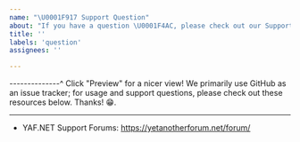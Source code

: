 ```yaml
---
name: "\U0001F917 Support Question"
about: "If you have a question \U0001F4AC, please check out our Support Forums"
title: ''
labels: 'question'
assignees: ''

---
```


--------------^ Click "Preview" for a nicer view!
We primarily use GitHub as an issue tracker; for usage and support questions, please check out these resources below. 
Thanks! 😁.

---

* YAF.NET Support Forums: https://yetanotherforum.net/forum/